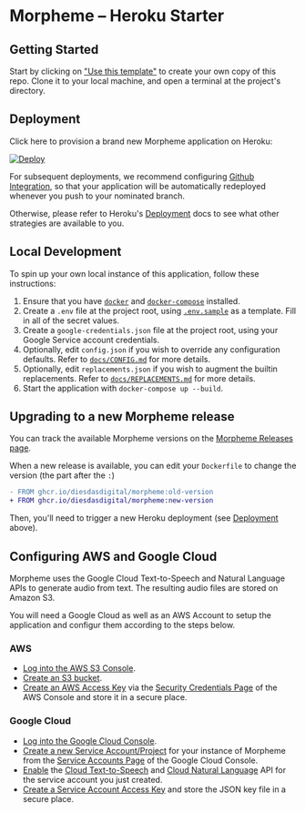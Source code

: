 # Morpheme – Heroku Starter

## Getting Started

Start by clicking on ["Use this template"](https://github.com/diesdasdigital/morpheme-heroku-starter/generate) to create your own copy of this repo. Clone it to your local machine, and open a terminal at the project's directory.

## Deployment

Click here to provision a brand new Morpheme application on Heroku:

[![Deploy](https://www.herokucdn.com/deploy/button.svg)](https://heroku.com/deploy?template=https://github.com/diesdasdigital/morpheme-heroku-starter)

For subsequent deployments, we recommend configuring [Github Integration](https://devcenter.heroku.com/articles/github-integration), so that your application will be automatically redeployed whenever you push to your nominated branch.

Otherwise, please refer to Heroku's [Deployment](https://devcenter.heroku.com/articles/git) docs to see what other strategies are available to you.

## Local Development

To spin up your own local instance of this application, follow these instructions:

1. Ensure that you have [`docker`](https://docs.docker.com/get-docker/) and [`docker-compose`](https://docs.docker.com/compose/install/) installed.
2. Create a `.env` file at the project root, using [`.env.sample`](https://github.com/diesdasdigital/morpheme/blob/main/.env.sample) as a template. Fill in all of the secret values.
2. Create a `google-credentials.json` file at the project root, using your Google Service account credentials.
3. Optionally, edit `config.json` if you wish to override any configuration defaults. Refer to [`docs/CONFIG.md`](https://github.com/diesdasdigital/morpheme/blob/main/docs/CONFIG.md) for more details.
3. Optionally, edit `replacements.json` if you wish to augment the builtin replacements. Refer to [`docs/REPLACEMENTS.md`](https://github.com/diesdasdigital/morpheme/blob/main/docs/REPLACEMENTS.md) for more details.
4. Start the application with `docker-compose up --build`.

## Upgrading to a new Morpheme release

You can track the available Morpheme versions on the [Morpheme Releases page](https://github.com/diesdasdigital/morpheme/releases).

When a new release is available, you can edit your `Dockerfile` to change the version (the part after the `:`)

```diff
- FROM ghcr.io/diesdasdigital/morpheme:old-version
+ FROM ghcr.io/diesdasdigital/morpheme:new-version
```

Then, you'll need to trigger a new Heroku deployment (see [Deployment](#Deployment) above).

## Configuring AWS and Google Cloud

Morpheme uses the Google Cloud Text-to-Speech and Natural Language APIs to generate audio from text. The resulting audio files are stored on Amazon S3.

You will need a Google Cloud as well as an AWS Account to setup the application and configur them according to the steps below.

### AWS

- [Log into the AWS S3 Console](https://console.aws.amazon.com/s3/).
- [Create an S3 bucket](https://docs.aws.amazon.com/AmazonS3/latest/userguide/create-bucket-overview.html).
- [Create an AWS Access Key](https://docs.aws.amazon.com/general/latest/gr/aws-sec-cred-types.html) via the [Security Credentials Page](https://console.aws.amazon.com/iam/home?#security_credential) of the AWS Console and store it in a secure place.

### Google Cloud

- [Log into the Google Cloud Console](https://console.cloud.google.com).
- [Create a new Service Account/Project](https://cloud.google.com/iam/docs/creating-managing-service-accounts) for your instance of Morpheme from the [Service Accounts Page](https://console.cloud.google.com/iam-admin/serviceaccounts) of the Google Cloud Console.
- [Enable](https://cloud.google.com/service-usage/docs/enable-disable) the [Cloud Text-to-Speech](https://console.cloud.google.com/marketplace/product/google/texttospeech.googleapis.com) and [Cloud Natural Language](https://console.cloud.google.com/marketplace/product/google/language.googleapis.com) API for the service account you just created.
- [Create a Service Account Access Key](https://cloud.google.com/docs/authentication/getting-started) and store the JSON key file in a secure place.
